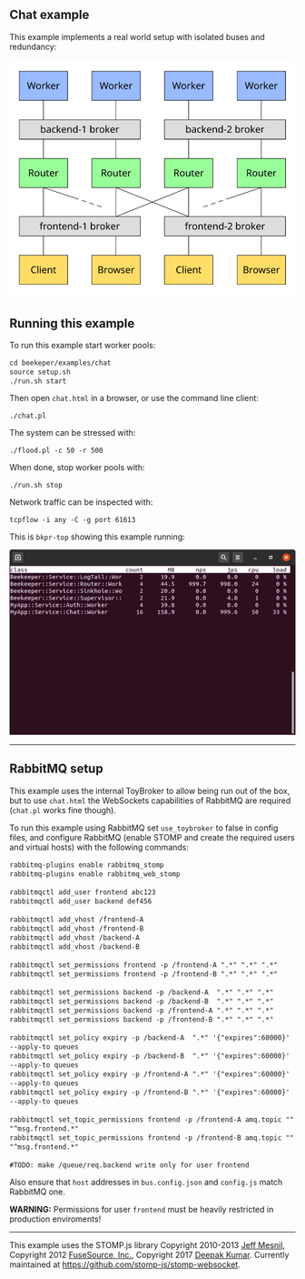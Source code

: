 ## Chat example

This example implements a real world setup with isolated buses and redundancy:

![](../../doc/images/chat.svg)


## Running this example

To run this example start worker pools:
```
cd beekeper/examples/chat
source setup.sh
./run.sh start
```
Then open `chat.html` in a browser, or use the command line client:

```
./chat.pl
```
The system can be stressed with:
```
./flood.pl -c 50 -r 500
```
When done, stop worker pools with:
```
./run.sh stop
```
Network traffic can be inspected with:
```
tcpflow -i any -C -g port 61613
```
This is `bkpr-top` showing this example running:

![](../../doc/images/bkpr-top.png)


---
## RabbitMQ setup

This example uses the internal ToyBroker to allow being run out of the box, but to use `chat.html` the WebSockets capabilities of RabbitMQ are required (`chat.pl` works fine though).

To run this example using RabbitMQ set `use_toybroker` to false in config files, and configure RabbitMQ (enable STOMP and create the required users and virtual hosts) with the following commands:

```
rabbitmq-plugins enable rabbitmq_stomp
rabbitmq-plugins enable rabbitmq_web_stomp

rabbitmqctl add_user frontend abc123
rabbitmqctl add_user backend def456

rabbitmqctl add_vhost /frontend-A
rabbitmqctl add_vhost /frontend-B
rabbitmqctl add_vhost /backend-A
rabbitmqctl add_vhost /backend-B

rabbitmqctl set_permissions frontend -p /frontend-A ".*" ".*" ".*"
rabbitmqctl set_permissions frontend -p /frontend-B ".*" ".*" ".*"

rabbitmqctl set_permissions backend -p /backend-A  ".*" ".*" ".*"
rabbitmqctl set_permissions backend -p /backend-B  ".*" ".*" ".*"
rabbitmqctl set_permissions backend -p /frontend-A ".*" ".*" ".*"
rabbitmqctl set_permissions backend -p /frontend-B ".*" ".*" ".*"

rabbitmqctl set_policy expiry -p /backend-A  ".*" '{"expires":60000}' --apply-to queues
rabbitmqctl set_policy expiry -p /backend-B  ".*" '{"expires":60000}' --apply-to queues
rabbitmqctl set_policy expiry -p /frontend-A ".*" '{"expires":60000}' --apply-to queues
rabbitmqctl set_policy expiry -p /frontend-B ".*" '{"expires":60000}' --apply-to queues

rabbitmqctl set_topic_permissions frontend -p /frontend-A amq.topic "" "^msg.frontend.*"
rabbitmqctl set_topic_permissions frontend -p /frontend-B amq.topic "" "^msg.frontend.*"

#TODO: make /queue/req.backend write only for user frontend
```
Also ensure that `host` addresses in `bus.config.json` and `config.js` match RabbitMQ one.

**WARNING:** Permissions for user `frontend` must be heavily restricted in production enviroments!

---

This example uses the STOMP.js library Copyright 2010-2013 [Jeff Mesnil](http://jmesnil.net/), Copyright 2012 [FuseSource, Inc.](http://fusesource.com), Copyright 2017 [Deepak Kumar](https://www.kreatio.com).
Currently maintained at <https://github.com/stomp-js/stomp-websocket>.
